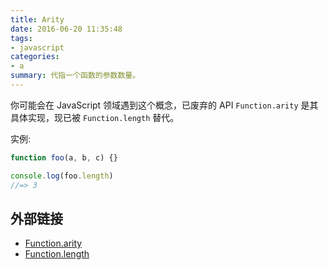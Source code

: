 ```yaml
---
title: Arity
date: 2016-06-20 11:35:48
tags:
- javascript
categories:
- a
summary: 代指一个函数的参数数量。
---
```

你可能会在 JavaScript 领域遇到这个概念，已废弃的 API `Function.arity` 是其具体实现，现已被 `Function.length` 替代。

实例:

```js
function foo(a, b, c) {}

console.log(foo.length)
//=> 3
```

## 外部链接

- [Function.arity](https://developer.mozilla.org/zh-CN/docs/Web/JavaScript/Reference/Global_Objects/Function/arity)
- [Function.length](https://developer.mozilla.org/zh-CN/docs/Web/JavaScript/Reference/Global_Objects/Function/length)

